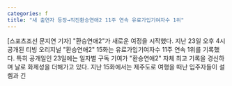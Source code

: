 ```yaml
---
categories: f
title: "새 출연자 등장→직진환승연애2 11주 연속 유료가입기여자수 1위"
---
```

[스포츠조선 문지연 기자] "환승연애2"가 새로운 여정을 시작했다. 지난 23일 오후 4시 공개된 티빙 오리지널 "환승연애2" 15화는 유료가입기여자수 11주 연속 1위를 기록했다. 특히 공개일인 23일에는 일자별 구독 기여가 "환승연애2" 자체 최고 기록을 경신하며 날로 화제성을 더해가고 있다. 지난 15화에서는 제주도로 여행을 떠난 입주자들이 설렘과 긴